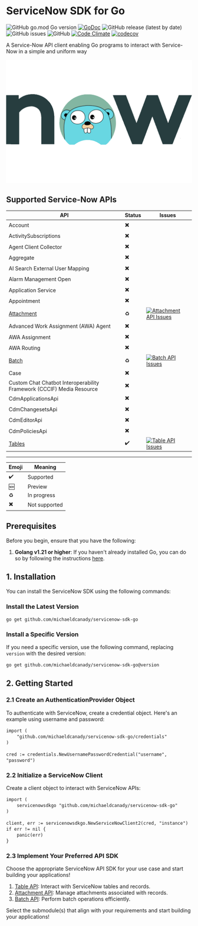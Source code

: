 # ServiceNow SDK for Go

![GitHub go.mod Go version](https://img.shields.io/github/go-mod/go-version/michaeldcanady/servicenow-sdk-go?style=plastic)
[![GoDoc](https://img.shields.io/static/v1?style=plastic&label=godoc&message=reference&color=blue)](https://pkg.go.dev/github.com/michaeldcanady/servicenow-sdk-go)
![GitHub release (latest by date)](https://img.shields.io/github/v/release/michaeldcanady/servicenow-sdk-go?style=plastic)
![GitHub issues](https://img.shields.io/github/issues/michaeldcanady/servicenow-sdk-go?style=plastic)
![GitHub](https://img.shields.io/github/license/michaeldcanady/servicenow-sdk-go?style=plastic)
[![Code Climate](https://codeclimate.com/github/michaeldcanady/servicenow-sdk-go.svg)](https://codeclimate.com/github/michaeldcanady/servicenow-sdk-go)
[![codecov](https://codecov.io/gh/michaeldcanady/servicenow-sdk-go/graph/badge.svg?token=MJPM1UAI78)](https://codecov.io/gh/michaeldcanady/servicenow-sdk-go)

A Service-Now API client enabling Go programs to interact with Service-Now in a simple and uniform way

![servicenow-sdk-go](.github/servicenow-sdk-go_logo.png)

## Supported Service-Now APIs

| API                                                                                        | Status | Issues                                                                                                                                                                                                        |
| ------------------------------------------------------------------------------------------ | ------ | ------------------------------------------------------------------------------------------------------------------------------------------------------------------------------------------------------------- |
| Account                                                                                    | ✖️      |                                                                                                                                                                                                               |
| ActivitySubscriptions                                                                      | ✖️      |                                                                                                                                                                                                               |
| Agent Client Collector                                                                     | ✖️      |                                                                                                                                                                                                               |
| Aggregate                                                                                  | ✖️      |                                                                                                                                                                                                               |
| AI Search External User Mapping                                                            | ✖️      |                                                                                                                                                                                                               |
| Alarm Management Open                                                                      | ✖️      |                                                                                                                                                                                                               |
| Application Service                                                                        | ✖️      |                                                                                                                                                                                                               |
| Appointment                                                                                | ✖️      |                                                                                                                                                                                                               |
| [Attachment](https://github.com/michaeldcanady/servicenow-sdk-go/tree/main/attachment-api) | ♻️      | [![Attachment API Issues](https://img.shields.io/github/issues-raw/michaeldcanady/servicenow-sdk-go/attachment%20api?label=%20)](https://github.com/michaeldcanady/servicenow-sdk-go/labels/attachment%20api) |
| Advanced Work Assignment (AWA) Agent                                                       | ✖️      |                                                                                                                                                                                                               |
| AWA Assignment                                                                             | ✖️      |                                                                                                                                                                                                               |
| AWA Routing                                                                                | ✖️      |                                                                                                                                                                                                               |
| [Batch](https://github.com/michaeldcanady/servicenow-sdk-go/tree/main/batch-api)           | ♻️      | [![Batch API Issues](https://img.shields.io/github/issues-raw/michaeldcanady/servicenow-sdk-go/batch%20api?label=%20)](https://github.com/michaeldcanady/servicenow-sdk-go/labels/batch%20api)                |
| Case                                                                                       | ✖️      |                                                                                                                                                                                                               |
| Custom Chat Chatbot Interoperability Framework (CCCIF) Media Resource                      | ✖️      |                                                                                                                                                                                                               |
| CdmApplicationsApi                                                                         | ✖️      |                                                                                                                                                                                                               |
| CdmChangesetsApi                                                                           | ✖️      |                                                                                                                                                                                                               |
| CdmEditorApi                                                                               | ✖️      |                                                                                                                                                                                                               |
| CdmPoliciesApi                                                                             | ✖️      |                                                                                                                                                                                                               |
| [Tables](https://github.com/michaeldcanady/servicenow-sdk-go/tree/main/table-api)          | ✔️      | [![Table API Issues](https://img.shields.io/github/issues-raw/michaeldcanady/servicenow-sdk-go/table%20api?label=%20)](https://github.com/michaeldcanady/servicenow-sdk-go/labels/table%20api)                |
---

| Emoji | Meaning       |
| ----- | ------------- |
| ✔️     | Supported     |
| 🆕     | Preview       |
| ♻️     | In progress   |
| ✖️     | Not supported |

## Prerequisites

Before you begin, ensure that you have the following:

1. **Golang v1.21 or higher**: If you haven't already installed Go, you can do so by following the instructions [here](https://go.dev/doc/install).

## 1. Installation

You can install the ServiceNow SDK using the following commands:

### Install the Latest Version

```Shell
go get github.com/michaeldcanady/servicenow-sdk-go
```

### Install a Specific Version

If you need a specific version, use the following command, replacing `version` with the desired version:

```Shell
go get github.com/michaeldcanady/servicenow-sdk-go@version
```

## 2. Getting Started

### 2.1 Create an AuthenticationProvider Object

To authenticate with ServiceNow, create a credential object. Here's an example using username and password:

```golang
import (
    "github.com/michaeldcanady/servicenow-sdk-go/credentials"
)

cred := credentials.NewUsernamePasswordCredential("username", "password")
```

### 2.2 Initialize a ServiceNow Client

Create a client object to interact with ServiceNow APIs:

```golang
import (
    servicenowsdkgo "github.com/michaeldcanady/servicenow-sdk-go"
)

client, err := servicenowsdkgo.NewServiceNowClient2(cred, "instance")
if err != nil {
    panic(err)
}
```

### 2.3 Implement Your Preferred API SDK

Choose the appropriate ServiceNow API SDK for your use case and start building your applications!

1. [Table API](https://github.com/michaeldcanady/servicenow-sdk-go/tree/main/table-api): Interact with ServiceNow tables and records.
2. [Attachment API](https://github.com/michaeldcanady/servicenow-sdk-go/tree/main/attachment-api): Manage attachments associated with records.
3. [Batch API](https://github.com/michaeldcanady/servicenow-sdk-go/tree/main/batch-api): Perform batch operations efficiently.

Select the submodule(s) that align with your requirements and start building your applications!
